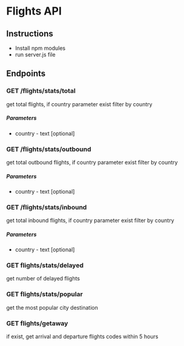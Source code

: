 # Flights API
 
## Instructions

* Install npm modules
* run server.js file

## Endpoints

### GET /flights/stats/total
get total flights, if country parameter exist filter by country
##### Parameters
* country - text [optional]


### GET /flights/stats/outbound
get total outbound flights, if country parameter exist filter by country
##### Parameters
* country - text [optional]


### GET /flights/stats/inbound
get total inbound flights, if country parameter exist filter by country

##### Parameters
* country - text [optional]

### GET flights/stats/delayed
get number of delayed flights

### GET flights/stats/popular
get the most popular city destination

### GET flights/getaway
if exist, get arrival and departure flights codes within 5 hours
